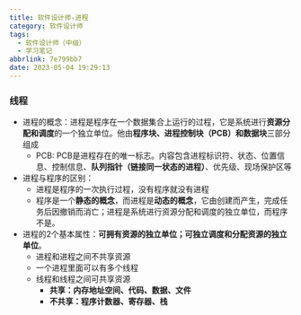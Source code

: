 ```yaml
---
title: 软件设计师-进程
category: 软件设计师
tags:
  - 软件设计师（中级）
  - 学习笔记
abbrlink: 7e799bb7
date: 2023-05-04 19:29:13
---
```


### 线程

- 进程的概念：进程是程序在一个数据集合上运行的过程，它是系统进行**资源分配和调度**的一个独立单位。他由**程序块、进程控制块（PCB）和数据块**三部分组成
  - PCB: PCB是进程存在的唯一标志。内容包含进程标识符、状态、位置信息、控制信息、**队列指针（链接同一状态的进程）**、优先级、现场保护区等
- 进程与程序的区别：
  - 进程是程序的一次执行过程，没有程序就没有进程
  - 程序是一个**静态的概念**，而进程是**动态的概念**，它由创建而产生，完成任务后因撤销而消亡；进程是系统进行资源分配和调度的独立单位，而程序不是。
- 进程的2个基本属性：**可拥有资源的独立单位；可独立调度和分配资源的独立单位**。
  - 进程和进程之间不共享资源
  - 一个进程里面可以有多个线程
  - 线程和线程之间可共享资源
    - **共享：内存地址空间、代码、数据、文件**
    - **不共享：程序计数器、寄存器、栈**
